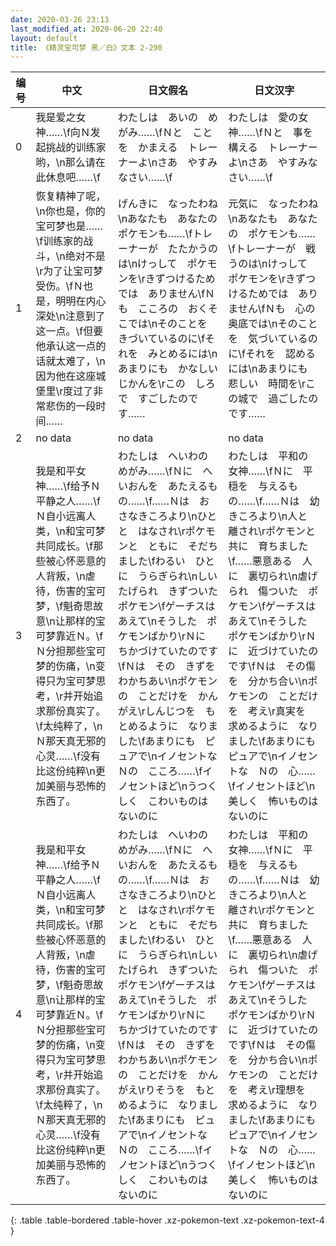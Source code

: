 ```yaml
---
date: 2020-03-26 23:13
last_modified_at: 2020-06-20 22:40
layout: default
title: 《精灵宝可梦 黑／白》文本 2-290
---
```

| 编号 | 中文 | 日文假名 | 日文汉字 |
| ---- | ---- | ---- | --- |
| 0 | 我是爱之女神……\f向Ｎ发起挑战的训练家哟，\n那么请在此休息吧……\f | わたしは　あいの　めがみ……\fＮと　ことを　かまえる　トレーナーよ\nさあ　やすみなさい……\f | わたしは　愛の女神……\fＮと　事を構える　トレーナーよ\nさあ　やすみなさい……\f |
| 1 | 恢复精神了呢，\n你也是，你的宝可梦也是……\f训练家的战斗，\n绝对不是\r为了让宝可梦受伤。\fＮ也是，明明在内心深处\n注意到了这一点。\f但要他承认这一点的话就太难了，\n因为他在这座城堡里\r度过了非常悲伤的一段时间…… | げんきに　なったわね\nあなたも　あなたの　ポケモンも……\fトレーナーが　たたかうのは\nけっして　ポケモンを\rきずつけるためでは　ありません\fＮも　こころの　おくそこでは\nそのことを　きづいているのに\fそれを　みとめるには\nあまりにも　かなしい　じかんを\rこの　しろで　すごしたのです…… | 元気に　なったわね\nあなたも　あなたの　ポケモンも……\fトレーナーが　戦うのは\nけっして　ポケモンを\rきずつけるためでは　ありません\fＮも　心の　奥底では\nそのことを　気づいているのに\fそれを　認めるには\nあまりにも　悲しい　時間を\rこの城で　過ごしたのです…… |
| 2 | no data | no data | no data |
| 3 | 我是和平女神……\f给予Ｎ平静之人……\fＮ自小远离人类，\n和宝可梦共同成长。\f那些被心怀恶意的人背叛，\n虐待，伤害的宝可梦，\f魁奇思故意\n让那样的宝可梦靠近Ｎ。\fＮ分担那些宝可梦的伤痛，\n变得只为宝可梦思考，\r并开始追求那份真实了。\f太纯粹了，\nＮ那天真无邪的心灵……\f没有比这份纯粹\n更加美丽与恐怖的东西了。 | わたしは　へいわの　めがみ……\fＮに　へいおんを　あたえるもの……\f……Ｎは　おさなきころより\nひとと　はなされ\rポケモンと　ともに　そだちました\fわるい　ひとに　うらぎられ\nしいたげられ　きずついた　ポケモン\fゲーチスは　あえて\nそうした　ポケモンばかり\rＮに　ちかづけていたのです\fＮは　その　きずを　わかちあい\nポケモンの　ことだけを　かんがえ\rしんじつを　もとめるように　なりました\fあまりにも　ピュアで\nイノセントな　Ｎの　こころ……\fイノセントほど\nうつくしく　こわいものは　ないのに | わたしは　平和の　女神……\fＮに　平穏を　与えるもの……\f……Ｎは　幼きころより\n人と　離され\rポケモンと　共に　育ちました\f……悪意ある　人に　裏切られ\n虐げられ　傷ついた　ポケモン\fゲーチスは　あえて\nそうした　ポケモンばかり\rＮに　近づけていたのです\fＮは　その傷を　分かち合い\nポケモンの　ことだけを　考え\r真実を　求めるように　なりました\fあまりにも　ピュアで\nイノセントな　Ｎの　心……\fイノセントほど\n美しく　怖いものは　ないのに |
| 4 | 我是和平女神……\f给予Ｎ平静之人……\fＮ自小远离人类，\n和宝可梦共同成长。\f那些被心怀恶意的人背叛，\n虐待，伤害的宝可梦，\f魁奇思故意\n让那样的宝可梦靠近Ｎ。\fＮ分担那些宝可梦的伤痛，\n变得只为宝可梦思考，\r并开始追求那份真实了。\f太纯粹了，\nＮ那天真无邪的心灵……\f没有比这份纯粹\n更加美丽与恐怖的东西了。 | わたしは　へいわの　めがみ……\fＮに　へいおんを　あたえるもの……\f……Ｎは　おさなきころより\nひとと　はなされ\rポケモンと　ともに　そだちました\fわるい　ひとに　うらぎられ\nしいたげられ　きずついた　ポケモン\fゲーチスは　あえて\nそうした　ポケモンばかり\rＮに　ちかづけていたのです\fＮは　その　きずを　わかちあい\nポケモンの　ことだけを　かんがえ\rりそうを　もとめるように　なりました\fあまりにも　ピュアで\nイノセントな　Ｎの　こころ……\fイノセントほど\nうつくしく　こわいものは　ないのに | わたしは　平和の　女神……\fＮに　平穏を　与えるもの……\f……Ｎは　幼きころより\n人と　離され\rポケモンと　共に　育ちました\f……悪意ある　人に　裏切られ\n虐げられ　傷ついた　ポケモン\fゲーチスは　あえて\nそうした　ポケモンばかり\rＮに　近づけていたのです\fＮは　その傷を　分かち合い\nポケモンの　ことだけを　考え\r理想を　求めるように　なりました\fあまりにも　ピュアで\nイノセントな　Ｎの　心……\fイノセントほど\n美しく　怖いものは　ないのに |
{: .table .table-bordered .table-hover .xz-pokemon-text .xz-pokemon-text-4 }